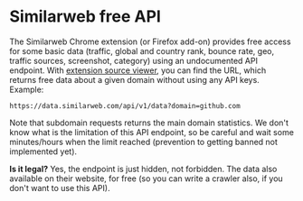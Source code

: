 # Similarweb free API

The Similarweb Chrome extension (or Firefox add-on) provides free access for some basic data (traffic, global and country rank, bounce rate, geo, traffic sources, screenshot, category) using an undocumented API endpoint. With [extension source viewer](https://addons.mozilla.org/hu/firefox/addon/crxviewer/), you can find the URL, which returns free data about a given domain without using any API keys. Example:

    https://data.similarweb.com/api/v1/data?domain=github.com
    
Note that subdomain requests returns the main domain statistics. We don't know what is the limitation of this API endpoint, so be careful and wait some minutes/hours when the limit reached (prevention to getting banned not implemented yet).

**Is it legal?** Yes, the endpoint is just hidden, not forbidden.  The data also available on their website, for free (so you can write a crawler also, if you don't want to use this API).
